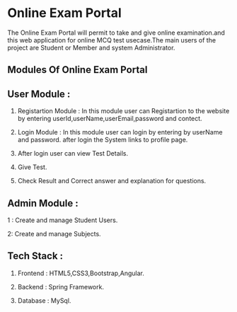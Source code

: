 
# Online Exam Portal

The Online Exam Portal will permit to take and give online examination.and this web application for online MCQ test usecase.The main users of the project are Student or Member and system Administrator.




## Modules Of Online Exam Portal


## User Module :

1. Registartion Module : In this module user can Registartion to the website by entering userId,userName,userEmail,password and contect.

2. Login Module : In this module user can login by entering  by userName and password. after login the System links to profile page.

3. After login user can view Test Details.
 
4. Give Test.

5. Check Result and Correct answer and explanation for questions.


## Admin Module :

1 : Create and manage Student Users.

2: Create and manage Subjects.


## Tech Stack :

1. Frontend : HTML5,CSS3,Bootstrap,Angular.

2. Backend : Spring Framework.

3. Database : MySql.
